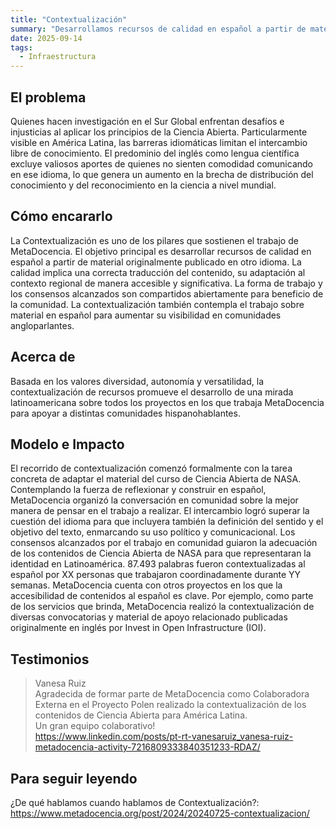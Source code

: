 ```yaml
---
title: "Contextualización"
summary: "Desarrollamos recursos de calidad en español a partir de material originalmente publicado en otro idioma."
date: 2025-09-14
tags:
  - Infraestructura
---
```


## El problema
Quienes hacen investigación en el Sur Global enfrentan desafíos e injusticias al aplicar los principios de la Ciencia Abierta. Particularmente visible en América Latina, las barreras idiomáticas limitan el intercambio libre de conocimiento. El predominio del inglés como lengua científica excluye valiosos aportes de quienes no sienten comodidad comunicando en ese idioma, lo que genera un aumento en la brecha de distribución del conocimiento y del reconocimiento en la ciencia a nivel mundial.

## Cómo encararlo
 La Contextualización es uno de los pilares que sostienen el trabajo de MetaDocencia. El objetivo principal es desarrollar recursos de calidad en español a partir de material originalmente publicado en otro idioma. La calidad implica una correcta traducción del contenido, su adaptación al contexto regional de manera accesible y significativa. La forma de trabajo y los consensos alcanzados son compartidos abiertamente para beneficio de la comunidad. La contextualización también contempla el trabajo sobre material en español para aumentar su visibilidad en comunidades angloparlantes.

## Acerca de
Basada en los valores diversidad, autonomía y versatilidad, la contextualización de recursos promueve el desarrollo de una mirada latinoamericana sobre todos los proyectos en los que trabaja MetaDocencia para apoyar a distintas comunidades hispanohablantes.

## Modelo e Impacto
El recorrido de contextualización comenzó formalmente con la tarea concreta de adaptar el material del curso de Ciencia Abierta de NASA. Contemplando la fuerza de reflexionar y construir en español, MetaDocencia organizó la conversación en comunidad sobre la mejor manera de pensar en el trabajo a realizar. El intercambio logró superar la cuestión del idioma para que incluyera también la definición del sentido y el objetivo del texto, enmarcando su uso político y comunicacional. 
Los consensos alcanzados por el trabajo en comunidad guiaron la adecuación de los contenidos de Ciencia Abierta de NASA para que representaran la identidad en Latinoamérica. 87.493 palabras fueron contextualizadas al español por XX personas que trabajaron coordinadamente durante YY semanas.
MetaDocencia cuenta con otros proyectos en los que la accesibilidad de contenidos al español es clave. Por ejemplo, como parte de los servicios que brinda, MetaDocencia realizó la contextualización de diversas convocatorias y material de apoyo relacionado publicadas originalmente en inglés por Invest in Open Infrastructure (IOI).

## Testimonios

> Vanesa Ruiz  
> Agradecida de formar parte de MetaDocencia como Colaboradora Externa en el Proyecto Polen realizado la contextualización de los contenidos de Ciencia Abierta para América Latina.  
> Un gran equipo colaborativo!  
> https://www.linkedin.com/posts/pt-rt-vanesaruiz_vanesa-ruiz-metadocencia-activity-7216809333840351233-RDAZ/

## Para seguir leyendo
¿De qué hablamos cuando hablamos de Contextualización?: https://www.metadocencia.org/post/2024/20240725-contextualizacion/
